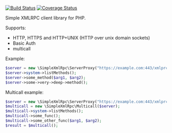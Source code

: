 [![Build Status](https://travis-ci.org/netzkolchose/php-simplexmlrpc.svg?branch=master)](https://travis-ci.org/netzkolchose/php-simplexmlrpc)
[![Coverage Status](https://coveralls.io/repos/netzkolchose/php-simplexmlrpc/badge.svg?branch=master&service=github)](https://coveralls.io/github/netzkolchose/php-simplexmlrpc?branch=master)

Simple XMLRPC client library for PHP.

Supports:

 * HTTP, HTTPS and HTTP+UNIX (HTTP over unix domain sockets)
 * Basic Auth
 * multicall

Example:
```php
$server = new \SimpleXmlRpc\ServerProxy("https://example.com:443/xmlprc");
$server->system->listMethods();
$server->some_method($arg1, $arg2);
$server->some->very->deep->method();
```

Multicall example:
```php
$server = new \SimpleXmlRpc\ServerProxy("https://example.com:443/xmlprc");
$multicall = new \SimpleXmlRpc\Multicall($server);
$multicall->system->listMethods();
$multicall->some_func();
$multicall->some_other_func($arg1, $arg2);
$result = $multicall();
```